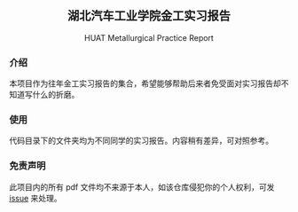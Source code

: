 <div align="center"> <h2>湖北汽车工业学院金工实习报告</h2> 
<p>HUAT Metallurgical Practice Report</p></div>

### 介绍
本项目作为往年金工实习报告的集合，希望能够帮助后来者免受面对实习报告却不知道写什么的折磨。

### 使用

代码目录下的文件夹均为不同同学的实习报告。内容稍有差异，可对照参考。

### 免责声明
此项目内的所有 pdf 文件均不来源于本人，如该仓库侵犯你的个人权利，可发 [issue](https://github.com/NekoRectifier/HUAT_Metallurgical_Practice_Report/issues/new/choose) 来处理。
